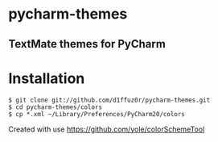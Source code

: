 pycharm-themes
==============

TextMate themes for PyCharm
---------------------------

Installation
============

```
$ git clone git://github.com/d1ffuz0r/pycharm-themes.git
$ cd pycharm-themes/colors
$ cp *.xml ~/Library/Preferences/PyCharm20/colors
```

Created with use https://github.com/yole/colorSchemeTool
